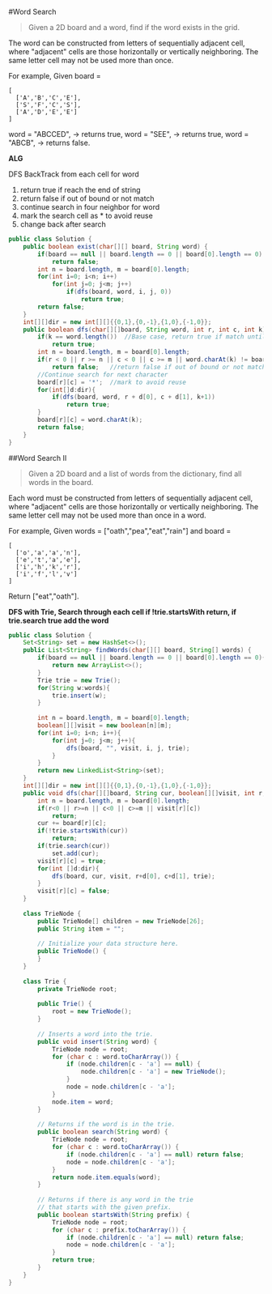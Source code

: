 #Word Search
>Given a 2D board and a word, find if the word exists in the grid.

The word can be constructed from letters of sequentially adjacent cell, where "adjacent" cells are those horizontally or vertically neighboring. The same letter cell may not be used more than once.

For example,
Given board =
```
[
  ['A','B','C','E'],
  ['S','F','C','S'],
  ['A','D','E','E']
]
```
word = "ABCCED", -> returns true,
word = "SEE", -> returns true,
word = "ABCB", -> returns false.

**ALG**

DFS BackTrack from each cell for word 

1. return true if reach the end of string
2. return false if out of bound or not match 
3. continue search in four neighbor for word
4. mark the search cell as * to avoid reuse
5. change back after search 

```java
public class Solution {
    public boolean exist(char[][] board, String word) {
        if(board == null || board.length == 0 || board[0].length == 0)
            return false;
        int n = board.length, m = board[0].length;
        for(int i=0; i<n; i++)
            for(int j=0; j<m; j++)
                if(dfs(board, word, i, j, 0))
                    return true;
        return false;
    }
    int[][]dir = new int[][]{{0,1},{0,-1},{1,0},{-1,0}};
    public boolean dfs(char[][]board, String word, int r, int c, int k){
        if(k == word.length())  //Base case, return true if match until end of string
            return true;
        int n = board.length, m = board[0].length;
        if(r < 0 || r >= n || c < 0 || c >= m || word.charAt(k) != board[r][c])
            return false;   //return false if out of bound or not match
        //Continue search for next character
        board[r][c] = '*';  //mark to avoid reuse
        for(int[]d:dir){
            if(dfs(board, word, r + d[0], c + d[1], k+1))
                return true;
        }
        board[r][c] = word.charAt(k);
        return false;
    }
}
```
##Word Search II
>Given a 2D board and a list of words from the dictionary, find all words in the board.

Each word must be constructed from letters of sequentially adjacent cell, where "adjacent" cells are those horizontally or vertically neighboring. The same letter cell may not be used more than once in a word.

For example,
Given words = ["oath","pea","eat","rain"] and board =
```
[
  ['o','a','a','n'],
  ['e','t','a','e'],
  ['i','h','k','r'],
  ['i','f','l','v']
]
```
Return ["eat","oath"].

**DFS with Trie, Search through each cell if !trie.startsWith return, if trie.search true add the word**
```java
public class Solution {
    Set<String> set = new HashSet<>();
    public List<String> findWords(char[][] board, String[] words) {
        if(board == null || board.length == 0 || board[0].length == 0){
            return new ArrayList<>();
        }
        Trie trie = new Trie();
        for(String w:words){
            trie.insert(w);
        }
        
        int n = board.length, m = board[0].length;
        boolean[][]visit = new boolean[n][m];
        for(int i=0; i<n; i++){
            for(int j=0; j<m; j++){
                dfs(board, "", visit, i, j, trie);
            }
        }
        return new LinkedList<String>(set);
    }
    int[][]dir = new int[][]{{0,1},{0,-1},{1,0},{-1,0}};
    public void dfs(char[][]board, String cur, boolean[][]visit, int r, int c, Trie trie){
        int n = board.length, m = board[0].length;
        if(r<0 || r>=n || c<0 || c>=m || visit[r][c])
            return;
        cur += board[r][c];
        if(!trie.startsWith(cur))
            return;
        if(trie.search(cur))
            set.add(cur);
        visit[r][c] = true;
        for(int []d:dir){
            dfs(board, cur, visit, r+d[0], c+d[1], trie);
        }
        visit[r][c] = false;
    }
    
    class TrieNode {
        public TrieNode[] children = new TrieNode[26];
        public String item = "";
        
        // Initialize your data structure here.
        public TrieNode() {
        }
    }
    
    class Trie {
        private TrieNode root;
    
        public Trie() {
            root = new TrieNode();
        }
    
        // Inserts a word into the trie.
        public void insert(String word) {
            TrieNode node = root;
            for (char c : word.toCharArray()) {
                if (node.children[c - 'a'] == null) {
                    node.children[c - 'a'] = new TrieNode();
                }
                node = node.children[c - 'a'];
            }
            node.item = word;
        }
    
        // Returns if the word is in the trie.
        public boolean search(String word) {
            TrieNode node = root;
            for (char c : word.toCharArray()) {
                if (node.children[c - 'a'] == null) return false;
                node = node.children[c - 'a'];
            }
            return node.item.equals(word);
        }
    
        // Returns if there is any word in the trie
        // that starts with the given prefix.
        public boolean startsWith(String prefix) {
            TrieNode node = root;
            for (char c : prefix.toCharArray()) {
                if (node.children[c - 'a'] == null) return false;
                node = node.children[c - 'a'];
            }
            return true;
        }
    }
}
```
